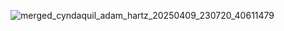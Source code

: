 ![merged_cyndaquil_adam_hartz_20250409_230720_40611479](https://github.com/user-attachments/assets/7fdcd645-f019-4317-b707-e7cf7e3cd875)

